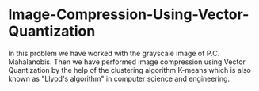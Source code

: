 # Image-Compression-Using-Vector-Quantization
In this problem we have worked with the grayscale image of P.C. Mahalanobis. Then we have performed image compression using Vector Quantization by the help of the clustering algorithm K-means which is also known as "Llyod's algorithm" in computer science and engineering.

